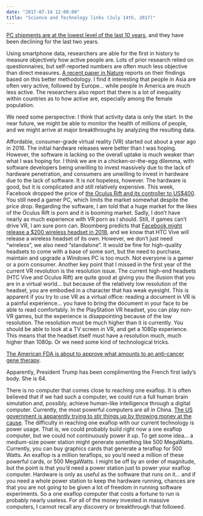 ```yaml
---
date: "2017-07-14 12:00:00"
title: "Science and Technology links (July 14th, 2017)"
---
```




[PC shipments are at the lowest level of the last 10 years](http://www.cnbc.com/2017/07/13/pc-shipments-declined-gartner-says.html), and they have been declining for the last two years.

Using smartphone data, researchers are able for the first in history to measure objectively how active people are. Lots of prior research relied on questionnaires, but self-reported numbers are often much less objective than direct measures. [A recent paper in Nature](http://www.nature.com/nature/journal/vaop/ncurrent/full/nature23018.html) reports on their findings based on this better methodology. I find it interesting that people in Asia are often very active, followed by Europe&hellip; while people in America are much less active. The researchers also report that there is a lot of inequality within countries as to how active are, especially among the female population.

We need some perspective: I think that activity data is only the start. In the near future, we might be able to monitor the health of millions of people, and we might arrive at major breakthroughs by analyzing the resulting data. 

Affordable, consumer-grade virtual reality (VR) started out about a year ago in 2016. The initial hardware releases were better than I was hoping. However, the software is lacking so the overall uptake is much weaker than what I was hoping for. I think we are in a chicken-or-the-egg dilemma, with software developers being unwilling to invest massively due to the lack of hardware penetration, and consumers are unwilling to invest in hardware due to the lack of software. It is not hopeless, however. The hardware is good, but it is complicated and still relatively expensive. This week, Facebook dropped the price of [the Oculus Rift and its controller to US$400](https://www.amazon.com/Oculus-Rift-Touch-Bundle/dp/B01LYCUM3L/). You still need a gamer PC, which limits the market somewhat despite the price drop. Regarding the software, I am told that a huge market for the likes of the Oculus Rift is porn and it is booming market. Sadly, I don&rsquo;t have nearly as much experience with VR porn as I should. Still, if games can&rsquo;t drive VR, I am sure porn can. Bloomberg predicts that [Facebook might release a $200 wireless headset in 2018](https://www.bloomberg.com/news/articles/2017-07-13/facebook-said-to-plan-200-wireless-oculus-vr-headset-for-2018), and we know that HTC Vive will release a wireless headset of its own. However, we don&rsquo;t just need &ldquo;wireless&rdquo;, we also need &ldquo;standalone&rdquo;. It would be fine for high-quality headsets to come with a base of some sort, but the need to purchase, maintain and upgrade a Windows PC is too much. Not everyone is a gamer or a porn consumer. Another key point that I missed in the first year of the current VR revolution is the resolution issue. The current high-end headsets (HTC Vive and Oculus Rift) are quite good at giving you the illusion that you are in a virtual world&hellip; but because of the relatively low resolution of the headset, you are embodied in a character that has weak eyesight. This is apparent if you try to use VR as a virtual office: reading a document in VR is a painful experience&hellip; you have to bring the document in your face to be able to read comfortably. In the PlayStation VR headset, you can play non-VR games, but the experience is disappointing because of the low resolution. The resolution must be much higher than it is currently. You should be able to look at a TV screen in VR, and get a 1080p experience. This means that the headset itself must have a resolution much, much higher than 1080p. Or we need some kind of technological tricks.

[The American FDA is about to approve what amounts to an anti-cancer gene therapy](http://www.npr.org/sections/health-shots/2017/07/12/536812206/living-drug-that-fights-cancer-by-harnessing-the-immune-system-clears-key-hurdle).

Apparently, President Trump has been complimenting the French first lady&rsquo;s body. She is 64.

There is no computer that comes close to reaching one exaflop. It is often believed that if we had such a computer, we could run a full human brain simulation and, possibly, achieve human-like intelligence through a digital computer. Currently, the most powerful computers are all in China. [The US government is apparently trying to stir things up by throwing money at the cause](https://www.nextbigfuture.com/2017/07/update-on-the-race-to-the-exaflop-supercomputer.html). The difficulty in reaching one exaflop with our current technology is power usage. That is, we could probably build right now a one exaflop computer, but we could not continuously power it up. To get some idea&hellip; a medium-size power station might generate something like 500 MegaWatts. Currently, you can buy graphics cards that generate a teraflop for 500 Watts. An exaflop is a million teraflops, so you&rsquo;d need a million of these powerful cards, or 500 MegaWatts. I might be off by an order of magnitude, but the point is that you&rsquo;d need a power station just to power your exaflop computer. Hardware is only as useful as the software that runs on it&hellip; and if you need a whole power station to keep the hardware running, chances are that you are not going to be given a lot of freedom in running software experiments. So a one exaflop computer that costs a fortune to run is probably nearly useless. For all of the money invested in massive computers, I cannot recall any discovery or breakthrough that followed.

